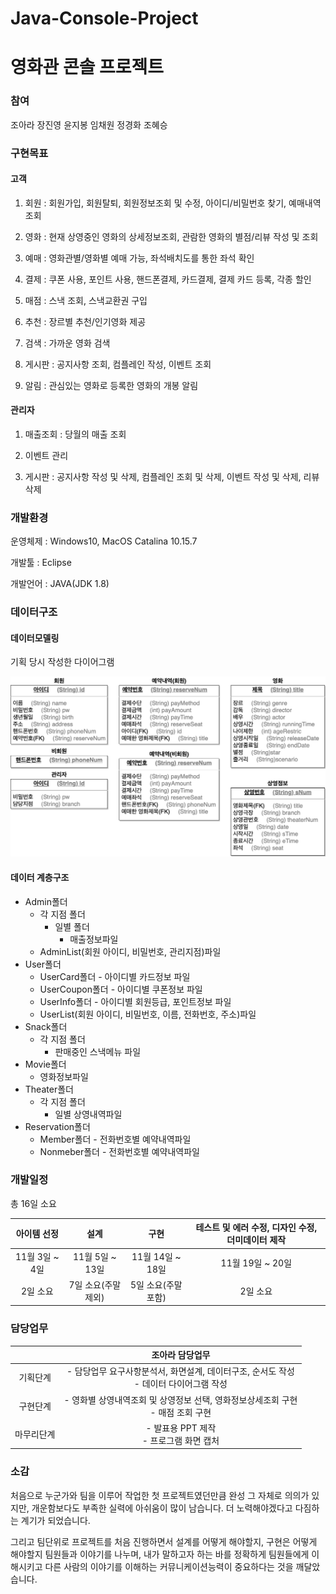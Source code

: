 # Java-Console-Project

# 영화관 콘솔 프로젝트

### 참여

조아라 장진영 윤지봉 임채원 정경화 조혜승

### 구현목표

#### 고객

1. 회원 : 회원가입, 회원탈퇴, 회원정보조회 및 수정, 아이디/비밀번호 찾기, 예매내역조회

2. 영화 : 현재 상영중인 영화의 상세정보조회, 관람한 영화의 별점/리뷰 작성 및 조회

3. 예매 : 영화관별/영화별 예매 가능, 좌석배치도를 통한 좌석 확인

4. 결제 : 쿠폰 사용, 포인트 사용, 핸드폰결제, 카드결제, 결제 카드 등록, 각종 할인

5. 매점 : 스낵 조회, 스낵교환권 구입

6. 추천 : 장르별 추천/인기영화 제공

7. 검색 : 가까운 영화 검색

8. 게시판 : 공지사항 조회, 컴플레인 작성, 이벤트 조회

9. 알림 : 관심있는 영화로 등록한 영화의 개봉 알림

#### 관리자

1. 매출조회 : 당월의 매출 조회

2. 이벤트 관리

3. 게시판 : 공지사항 작성 및 삭제, 컴플레인 조회 및 삭제, 이벤트 작성 및 삭제, 리뷰 삭제



### 개발환경

운영체제 : Windows10, MacOS   Catalina 10.15.7  

개발툴 : Eclipse  

개발언어 : JAVA(JDK 1.8)

### 데이터구조

#### 데이터모델링

기획 당시 작성한 다이어그램

![](https://github.com/arajo-hub/Java-Console-Project/blob/main/date-modeling.png)

#### 데이터 계층구조

- Admin폴더
  - 각 지점 폴더
    - 일별 폴더
      - 매출정보파일
  - AdminList(회원 아이디, 비밀번호, 관리지점)파일
- User폴더
  - UserCard폴더 - 아이디별 카드정보 파일
  - UserCoupon폴더 - 아이디별 쿠폰정보 파일
  - UserInfo폴더 - 아이디별 회원등급, 포인트정보 파일
  - UserList(회원 아이디, 비밀번호, 이름, 전화번호, 주소)파일
- Snack폴더
  - 각 지점 폴더
    - 판매중인 스낵메뉴 파일
- Movie폴더
  - 영화정보파일
- Theater폴더
  - 각 지점 폴더
    - 일별 상영내역파일
- Reservation폴더
  - Member폴더 - 전화번호별 예약내역파일
  - Nonmeber폴더 - 전화번호별 예약내역파일

### 개발일정

총 16일 소요

|  아이템 선정   |        설계        |        구현        | 테스트 및 에러 수정, 디자인 수정, 더미데이터 제작 |
| :------------: | :----------------: | :----------------: | :-----------------------------------------------: |
| 11월 3일 ~ 4일 |  11월 5일 ~ 13일   |  11월 14일 ~ 18일  |                 11월 19일 ~ 20일                  |
|    2일 소요    | 7일 소요(주말제외) | 5일 소요(주말포함) |                     2일 소요                      |

### 담당업무

|            |                       조아라 담당업무                        |
| :--------: | :----------------------------------------------------------: |
|  기획단계  | - 담당업무 요구사항분석서, 화면설계, 데이터구조, 순서도 작성<br />- 데이터 다이어그램 작성 |
|  구현단계  | - 영화별 상영내역조회 및 상영정보 선택, 영화정보상세조회 구현<br />- 매점 조회 구현 |
| 마무리단계 |         - 발표용 PPT 제작<br />- 프로그램 화면 캡처          |

### 소감

 처음으로 누군가와 팀을 이루어 작업한 첫 프로젝트였던만큼 완성 그 자체로 의의가 있지만, 개운함보다도 부족한 실력에 아쉬움이 많이 남습니다. 더 노력해야겠다고 다짐하는 계기가 되었습니다.

 그리고 팀단위로 프로젝트를 처음 진행하면서 설계를 어떻게 해야할지, 구현은 어떻게 해야할지 팀원들과 이야기를 나누며, 내가 말하고자 하는 바를 정확하게 팀원들에게 이해시키고 다른 사람의 이야기를 이해하는 커뮤니케이션능력이 중요하다는 것을 깨달았습니다.
